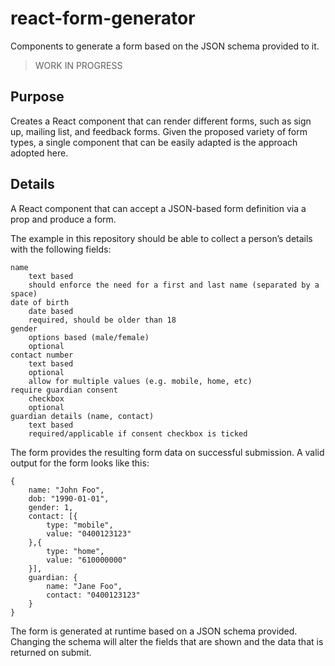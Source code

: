 # react-form-generator
Components to generate a form based on the JSON schema provided to it.

> WORK IN PROGRESS

## Purpose
Creates a React component that can render different forms, such as sign up, mailing list, and feedback forms. Given the proposed variety of form types, a single component that can be easily adapted is the approach adopted here.

## Details
A React component that can accept a JSON-based form definition via a prop and produce a form.
 
The example in this repository should be able to collect a person’s details with the following fields:

```
name
    text based
    should enforce the need for a first and last name (separated by a space)
date of birth
    date based
    required, should be older than 18
gender
    options based (male/female)
    optional
contact number
    text based
    optional
    allow for multiple values (e.g. mobile, home, etc)
require guardian consent
    checkbox
    optional
guardian details (name, contact)
    text based
    required/applicable if consent checkbox is ticked
```

The form provides the resulting form data on successful submission. A valid output for the form looks like this:

```
{
    name: "John Foo",
    dob: "1990-01-01",
    gender: 1,
    contact: [{
        type: "mobile",
        value: "0400123123"
    },{
        type: "home",
        value: "610000000"
    }],
    guardian: {
        name: "Jane Foo",
        contact: "0400123123"
    }
}
```

The form is generated at runtime based on a JSON schema provided. Changing the schema will alter the fields that are shown and the data that is returned on submit.